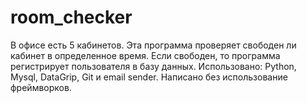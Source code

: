 # room_checker
В офисе есть 5 кабинетов. Эта программа проверяет свободен ли кабинет в определенное время. Если свободен, то программа регистрирует пользователя в базу данных. 
Использовано: Python, Mysql, DataGrip, Git и email sender. 
Написано без использование фреймворков.
